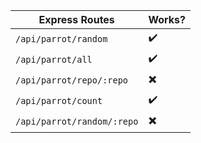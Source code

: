 | Express Routes | Works? |
|----------|----------|
| `/api/parrot/random`|  ✔️  |
| `/api/parrot/all` | ✔️   |
| `/api/parrot/repo/:repo` | ✖️   |
| `/api/parrot/count` | ✔️ |
|`/api/parrot/random/:repo` | ✖️ |
